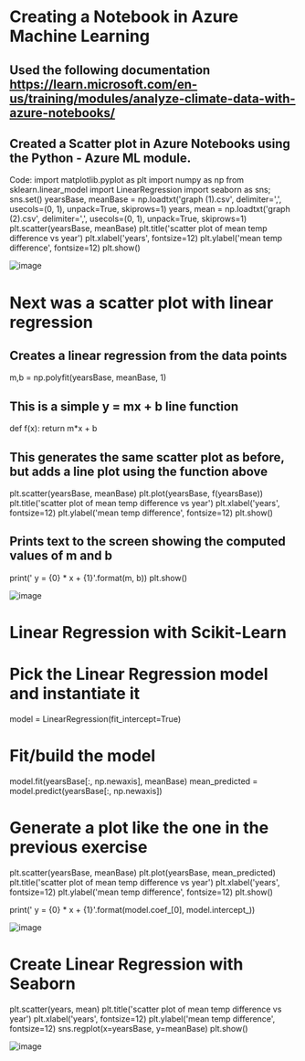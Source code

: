 # Creating a Notebook in Azure Machine Learning
## Used the following documentation https://learn.microsoft.com/en-us/training/modules/analyze-climate-data-with-azure-notebooks/
## Created a Scatter plot in Azure Notebooks using the Python - Azure ML module.

Code: import matplotlib.pyplot as plt
import numpy as np
from sklearn.linear_model import LinearRegression
import seaborn as sns; sns.set()
yearsBase, meanBase = np.loadtxt('graph (1).csv', delimiter=',', usecols=(0, 1), unpack=True, skiprows=1)
years, mean = np.loadtxt('graph (2).csv', delimiter=',', usecols=(0, 1), unpack=True, skiprows=1)
plt.scatter(yearsBase, meanBase)
plt.title('scatter plot of mean temp difference vs year')
plt.xlabel('years', fontsize=12)
plt.ylabel('mean temp difference', fontsize=12)
plt.show()


![image](https://github.com/user-attachments/assets/16d1ab47-e674-4f3e-9ac8-66a7bb6337a2)

# Next was a scatter plot with linear regression

## Creates a linear regression from the data points
m,b = np.polyfit(yearsBase, meanBase, 1)

## This is a simple y = mx + b line function
def f(x):
    return m*x + b

## This generates the same scatter plot as before, but adds a line plot using the function above
plt.scatter(yearsBase, meanBase)
plt.plot(yearsBase, f(yearsBase))
plt.title('scatter plot of mean temp difference vs year')
plt.xlabel('years', fontsize=12)
plt.ylabel('mean temp difference', fontsize=12)
plt.show()

## Prints text to the screen showing the computed values of m and b
print(' y = {0} * x + {1}'.format(m, b))
plt.show()

![image](https://github.com/user-attachments/assets/176a988f-d360-442a-9d5d-1291e56f4615)


# Linear Regression with Scikit-Learn

# Pick the Linear Regression model and instantiate it
model = LinearRegression(fit_intercept=True)

# Fit/build the model
model.fit(yearsBase[:, np.newaxis], meanBase)
mean_predicted = model.predict(yearsBase[:, np.newaxis])

# Generate a plot like the one in the previous exercise
plt.scatter(yearsBase, meanBase)
plt.plot(yearsBase, mean_predicted)
plt.title('scatter plot of mean temp difference vs year')
plt.xlabel('years', fontsize=12)
plt.ylabel('mean temp difference', fontsize=12)
plt.show()

print(' y = {0} * x + {1}'.format(model.coef_[0], model.intercept_))

![image](https://github.com/user-attachments/assets/dbb1e142-29fd-459c-bfa3-79523ae7adb3)

# Create Linear Regression with Seaborn
plt.scatter(years, mean)
plt.title('scatter plot of mean temp difference vs year')
plt.xlabel('years', fontsize=12)
plt.ylabel('mean temp difference', fontsize=12)
sns.regplot(x=yearsBase, y=meanBase)
plt.show()

![image](https://github.com/user-attachments/assets/15ec14d3-19e9-4dd4-a9bb-700700a2f1e7)

